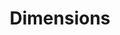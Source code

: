 ---
bigquery: https://console.cloud.google.com/bigquery?p=covid-19-dimensions-ai&page=table&d=data&t=publications
contributors: Digital Science, https://www.digital-science.com/
cost: Free for personal, non-commercial use.
description: Dimensions contains more than 100 million publications, ranging from
  articles published in scholarly journals, books and book chapters, to preprints
  and conference proceedings. All publications are contextualized with linked data
  sets, funding, publications, patents, clinical trials, and policy documents. You
  can also view associated categories, funders, institutions, and researcher profiles.
documentation: https://docs.dimensions.ai/bigquery/index.html
last_edit: Mon, 04 Apr 2022 19:04:00 GMT
location: https://www.dimensions.ai/products/free/
maintained_by: Digital Science, https://www.digital-science.com/
schema_fields: '[''funder_org'', ''pmid'', ''resulting_publication_doi'', ''associated_publication_pmid'',
  ''research_org_state_names'', ''abstract'', ''original_assignee_orgs'', ''assignee_countries'',
  ''altmetrics'', ''original_title'', ''research_org_state_codes'', ''email_address'',
  ''start_year'', ''brief_title'', ''legal_status'', ''citations_count'', ''category_rcdc'',
  ''acknowledgements'', ''eisbn'', ''associated_publication_arxiv_id'', ''journal'',
  ''reference_ids'', ''jurisdiction'', ''start_date'', ''subtitles'', ''funding_jpy'',
  ''grant_number'', ''open_access_categories_v2'', ''funding_nzd'', ''id'', ''funder_countries'',
  ''metrics'', ''issue'', ''category_icrp_ct'', ''foa_number'', ''wikipedia_url'',
  ''labels'', ''category_icrp_cso'', ''resulting_publication_ids'', ''research_org_countries'',
  ''date_imported_gbq'', ''granted_date'', ''associated_publication_doi'', ''aliases'',
  ''expiration_date'', ''description'', ''category_for'', ''external_ids'', ''original_abstract'',
  ''cpc'', ''status'', ''date'', ''book_series_title'', ''category_hrcs_rac'', ''assignee_orgs'',
  ''license'', ''associated_grant_ids'', ''family_id'', ''categories'', ''researcher_ids'',
  ''associated_publication_id'', ''funding_chf'', ''doi'', ''original_assignee'',
  ''date_normal'', ''name'', ''concepts'', ''funder_orgs'', ''funding_cad'', ''gender'',
  ''original_assignee_countries'', ''funding_details'', ''title'', ''granted_year'',
  ''current_assignee_orgs'', ''mesh_terms'', ''publisher'', ''funding_currency'',
  ''filing_date'', ''expiration_year'', ''funder_org_state_codes'', ''authors'', ''citation_string'',
  ''family_members_ids'', ''funder_org_cities'', ''current_assignee_countries'', ''filing_status'',
  ''established'', ''kind'', ''proceedings_title'', ''funding_usd'', ''family_count'',
  ''linkout'', ''research_org_country_names'', ''book_title'', ''research_orgs'',
  ''funder_org_acronyms'', ''embargo_date'', ''pmcid'', ''patent_ids'', ''investigators'',
  ''repository_id'', ''funding_amount'', ''ipcr'', ''date_print'', ''isbn'', ''current_assignee'',
  ''citations'', ''supporting_grant_ids'', ''active_years'', ''priority_year'', ''date_inserted'',
  ''language'', ''clinical_trial_ids'', ''funder_org_countries'', ''pages'', ''conference'',
  ''end_date'', ''created_date'', ''priority_date'', ''date_online'', ''phase'', ''filing_year'',
  ''cited_by_ids'', ''date_modified'', ''repository_url'', ''links'', ''inventor_names'',
  ''category_bra'', ''end_year'', ''acronym'', ''open_access_categories'', ''acronyms'',
  ''repository_name'', ''funding_aud'', ''relationships'', ''editors'', ''category_sdg'',
  ''publication_year'', ''journal_lists'', ''interventions'', ''publication_date'',
  ''research_org_cities'', ''funding_cny'', ''source_id'', ''organisation_details'',
  ''category_uoa'', ''registry'', ''parent_id'', ''mesh_headings'', ''conditions'',
  ''year'', ''category_hrcs_hc'', ''volume'', ''application_number'', ''arxiv_id'',
  ''types'', ''publication_ids'', ''funding_gbp'', ''category_hra'', ''funding_eur'',
  ''type'', ''research_org_city_names'', ''legal_events'', ''address'']'
shortname: dimensions
tags:
- scholarly literature
- patents
- funding
- clinical trials
- academic profiles
terms_of_use: 'Use of both the Dimensions COVID-19 dataset and full Dimensions dataset
  are subject to the Dimensions Terms of use: https://www.dimensions.ai/policies-terms-legal '
title: Dimensions
uuid: dcff88bd-fe6b-4fdb-8159-809bf9d7bc1c
---
